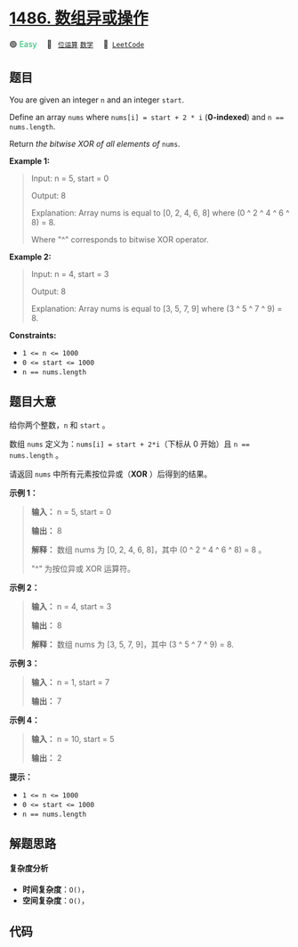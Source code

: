 # [1486. 数组异或操作](https://leetcode.com/problems/xor-operation-in-an-array)

🟢 <font color=#15bd66>Easy</font>&emsp; 🔖&ensp; [`位运算`](/tag/bit-manipulation.md) [`数学`](/tag/math.md)&emsp; 🔗&ensp;[`LeetCode`](https://leetcode.com/problems/xor-operation-in-an-array)

## 题目

You are given an integer `n` and an integer `start`.

Define an array `nums` where `nums[i] = start + 2 * i` (**0-indexed**) and `n
== nums.length`.

Return _the bitwise XOR of all elements of_ `nums`.



**Example 1:**

> Input: n = 5, start = 0
> 
> Output: 8
> 
> Explanation: Array nums is equal to [0, 2, 4, 6, 8] where (0 ^ 2 ^ 4 ^ 6 ^ 8) = 8.
> 
> Where "^" corresponds to bitwise XOR operator.

**Example 2:**

> Input: n = 4, start = 3
> 
> Output: 8
> 
> Explanation: Array nums is equal to [3, 5, 7, 9] where (3 ^ 5 ^ 7 ^ 9) = 8.

**Constraints:**

  * `1 <= n <= 1000`
  * `0 <= start <= 1000`
  * `n == nums.length`


## 题目大意

给你两个整数，`n` 和 `start` 。

数组 `nums` 定义为：`nums[i] = start + 2*i`（下标从 0 开始）且 `n == nums.length` 。

请返回 `nums` 中所有元素按位异或（**XOR** ）后得到的结果。



**示例 1：**

> 
> 
> 
> 
> 
> **输入：** n = 5, start = 0
> 
> **输出：** 8
> 
> **解释：** 数组 nums 为 [0, 2, 4, 6, 8]，其中 (0 ^ 2 ^ 4 ^ 6 ^ 8) = 8 。
> 
> > 
>  "^" 为按位异或 XOR 运算符。
> 
> 

**示例 2：**

> 
> 
> 
> 
> 
> **输入：** n = 4, start = 3
> 
> **输出：** 8
> 
> **解释：** 数组 nums 为 [3, 5, 7, 9]，其中 (3 ^ 5 ^ 7 ^ 9) = 8.

**示例 3：**

> 
> 
> 
> 
> 
> **输入：** n = 1, start = 7
> 
> **输出：** 7
> 
> 

**示例 4：**

> 
> 
> 
> 
> 
> **输入：** n = 10, start = 5
> 
> **输出：** 2
> 
> 



**提示：**

  * `1 <= n <= 1000`
  * `0 <= start <= 1000`
  * `n == nums.length`


## 解题思路

#### 复杂度分析

- **时间复杂度**：`O()`，
- **空间复杂度**：`O()`，

## 代码

```javascript

```